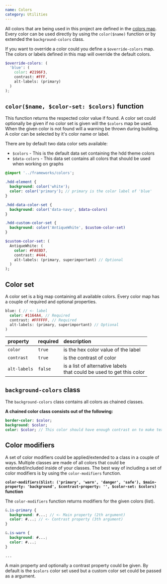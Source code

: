 ```yaml
---
name: Colors
category: Utilities
---
```


All colors that are being used in this project are defined in the [colors map](https://github.com/hafslundnett/hdd-theme/tree/develop/variables/colors.scss). Every color can be used directly by using the `color($name)` function or by extended the `background-colors` class.

If you want to override a color could you define a `$override-colors` map. The colors or labels defined in this map will override the default colors.

```scss
$override-colors: (
  'blue': (
    color: #2196F3,
    contrast: #FFF,
    alt-labels: (primary)
  )
);
```

## `color($name, $color-set: $colors)` function

This function returns the respected color value if found. A color set could optionally be given if no color set is given will the `$colors` map be used. When the given color is not found will a warning be thrown during building. A color can be selected by it's color name or label.

There are by default two data color sets available:
- `$colors` - This is the default data set containing the hdd theme colors
- `$data-colors` - This data set contains all colors that should be used when working on graphs

```sass
@import '../frameworks/colors';

.hdd-element {
  background: color('white');
  color: color('primary'); // primary is the color label of 'blue'
}

.hdd-data-color-set {
  background: color('data-navy', $data-colors)
}

.hdd-custom-color-set {
  background: color('AntiqueWhite', $custom-color-set)
}

$custom-color-set: (
  AntiqueWhite: (
    color: #FAEBD7,
    contrast: #444,
    alt-labels: (primary, superimportant) // Optional
  )
);
```

## Color set

A color set is a big map containing all available colors. Every color map has a couple of required and optional properties.

```sass
blue: ( // <- label
  color: #1164A4, // Required
  contrast: #FFFFFF, // Required
  alt-labels: (primary, superimportant) // Optional
)
```

| property | required | description |
| :--- | :--- | :--- |
| `color` | `true` | is the hex color value of the label |
| `contrast` | `true` | is the contrast of color |
| `alt-labels` | `false` | is a list of alternative labels<br>that could be used to get this color |

## `background-colors` class

The `background-colors` class contains all colors as chained classes.

**A chained color class consists out of the following:**

```sass
border-color: $color;
background: $color;
color: $color; // This color should have enough contrast on to make text readable on the given background color
```

## Color modifiers

A set of color modifiers could be applied/extended to a class in a couple of ways.
Multiple classes are made of all colors that could be extended/included inside of your classes.
The best way of including a set of color modifiers is by using the `color-modifiers` function.

**`color-modifiers($list: ('primary', 'warn', 'danger', 'safe'), $main-property: 'background', $contrast-property: '', $color-set: $colors)` function**

The `color-modifiers` function returns modifiers for the given colors (list).

```scss
&.is-primary {
  background: #...; // <- Main property (2th argument)
  color: #...; // <- Contrast property (3th argument)
}

&.is-warn {
  background: #...;
  color: #...;
}

...
```

A main property and optionally a contrast property could be given. By default is the `$colors` color set used but a custom color set could be passed as a argument.